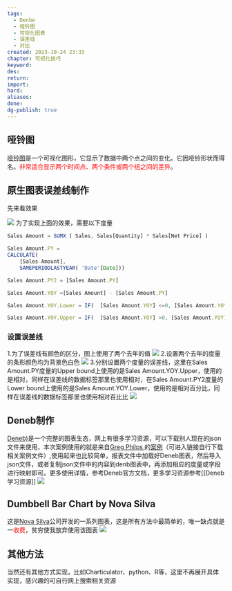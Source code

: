 ```yaml
---
tags:
  - Denbe
  - 哑铃图
  - 可视化图表
  - 误差线
  - 对比
created: 2023-10-24 23:33
chapter: 可视化技巧
keyword: 
des: 
return: 
import: 
hard: 
aliases: 
done: 
dg-publish: true
---
```

## 哑铃图
[哑铃图](https://vis.zone/graph/dumbbell-plot/)是一个可视化图形，它显示了数据中两个点之间的变化。它因哑铃形状而得名。<font color="red">非常适合显示两个时间点、两个条件或两个组之间的差异</font>。

## 原生图表误差线制作
先来看效果

![](https://s2.loli.net/2023/10/24/itSbpgCW2AHBj8a.png)
为了实现上面的效果，需要以下度量
```js
Sales Amount = SUMX ( Sales, Sales[Quantity] * Sales[Net Price] )

Sales Amount.PY =
CALCULATE(
    [Sales Amount],
    SAMEPERIODLASTYEAR( 'Date'[Date]))

Sales Amount.PY2 = [Sales Amount.PY]

Sales Amount.YOY =[Sales Amount] - [Sales Amount.PY]

Sales Amount.YOY.Lower = IF(  [Sales Amount.YOY] <=0, [Sales Amount.YOY] )

Sales Amount.YOY.Upper = IF(  [Sales Amount.YOY] >0, [Sales Amount.YOY] )
```
### 设置误差线
1.为了误差线有颜色的区分，图上使用了两个去年的值
![](https://s2.loli.net/2023/10/24/coGATKbN7vFXOxH.png)
2.设置两个去年的度量的条形颜色均为背景色白色
![](https://s2.loli.net/2023/10/25/xMqoLngsU7Y3hca.png)
3.分别设置两个度量的误差线，这里在Sales Amount.PY度量的Upper bound上使用的是Sales Amount.YOY.Upper，使用的是相对，同样在误差线的数据标签那里也使用相对，在Sales Amount.PY2度量的Lower bound上使用的是Sales Amount.YOY.Lower，使用的是相对百分比，同样在误差线的数据标签那里也使用相对百比比
![](https://s2.loli.net/2023/10/25/6NquoSxPsDangRy.png)

## Deneb制作
[Deneb)](https://deneb-viz.github.io/)是一个完整的图表生态，网上有很多学习资源，可以下载别人现在的json文件来使用，本次案例使用的就是来自[Greg Philps ](https://www.novypro.com/profile_projects/greg-philps856432)的[案例](https://forum.enterprisedna.co/t/deneb-workout-08-dumbbell-chart/40979)（可进入链接自行下载相关案例文件）,使用起来也比较简单，报表文件中加载好Deneb图表，然后导入json文件，或者复制json文件中的内容到denb图表中，再添加相应的度量或字段进行映射即可。更多使用详情，参考Deneb官方文档，更多学习资源参考[[Deneb学习资源]]
![](https://s2.loli.net/2023/10/25/7pTGJhMvo2kc4u8.png)

## Dumbbell Bar Chart by Nova Silva
这是[Nova Silva](https://www.novasilva.com/)公司开发的一系列图表，这是所有方法中最简单的，唯一缺点就是一<font color="red">收费</font>，贫穷使我放弃使用该图表
![](https://s2.loli.net/2023/10/25/uLNbARwjyxHPt1s.png)


## 其他方法
当然还有其他方式实现，比如Charticulator、python、R等，这里不再展开具体实现，感兴趣的可自行网上搜索相关资源 